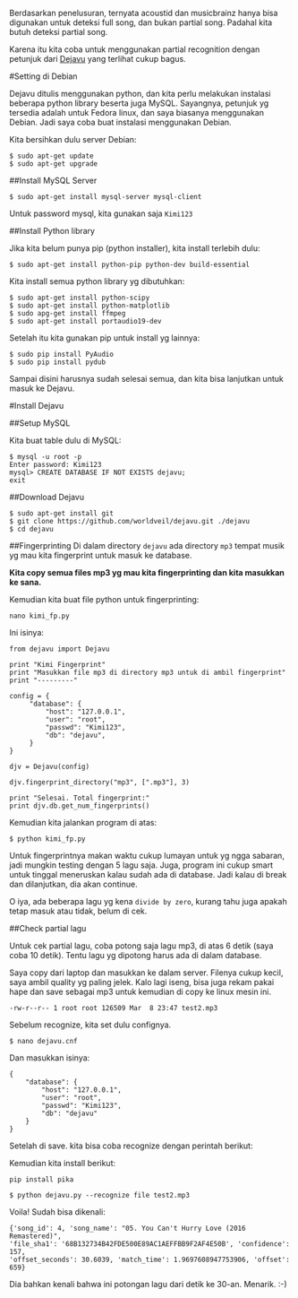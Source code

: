 Berdasarkan penelusuran, ternyata acoustid dan musicbrainz hanya bisa digunakan untuk deteksi full song, dan bukan partial song. Padahal kita butuh deteksi partial song.

Karena itu kita coba untuk menggunakan partial recognition dengan petunjuk dari [Dejavu](https://github.com/worldveil/dejavu) yang terlihat cukup bagus.

#Setting di Debian

Dejavu ditulis menggunakan python, dan kita perlu melakukan instalasi beberapa python library beserta juga MySQL. Sayangnya, petunjuk yg tersedia adalah untuk Fedora linux, dan saya biasanya menggunakan Debian. Jadi saya coba buat instalasi menggunakan Debian.

Kita bersihkan dulu server Debian:

```
$ sudo apt-get update
$ sudo apt-get upgrade
```

##Install MySQL Server

```
$ sudo apt-get install mysql-server mysql-client
```
Untuk password mysql, kita gunakan saja `Kimi123` 

##Install Python library

Jika kita belum punya pip (python installer), kita install terlebih dulu:
```
$ sudo apt-get install python-pip python-dev build-essential 
```
Kita install semua python library yg dibutuhkan:
```
$ sudo apt-get install python-scipy
$ sudo apt-get install python-matplotlib
$ sudo apg-get install ffmpeg
$ sudo apt-get install portaudio19-dev
```
Setelah itu kita gunakan pip untuk install yg lainnya:
```
$ sudo pip install PyAudio
$ sudo pip install pydub
```

Sampai disini harusnya sudah selesai semua, dan kita bisa lanjutkan untuk masuk ke Dejavu.

#Install Dejavu

##Setup MySQL

Kita buat table dulu di MySQL:
```
$ mysql -u root -p
Enter password: Kimi123
mysql> CREATE DATABASE IF NOT EXISTS dejavu;
exit
```

##Download Dejavu
```
$ sudo apt-get install git
$ git clone https://github.com/worldveil/dejavu.git ./dejavu
$ cd dejavu
```

##Fingerprinting
Di dalam directory `dejavu` ada directory `mp3` tempat musik yg mau kita fingerprint untuk masuk ke database. 

**Kita copy semua files mp3 yg mau kita fingerprinting dan kita masukkan ke sana.**

Kemudian kita buat file python untuk fingerprinting:

```
nano kimi_fp.py
```
Ini isinya:
```
from dejavu import Dejavu

print "Kimi Fingerprint"
print "Masukkan file mp3 di directory mp3 untuk di ambil fingerprint"
print "---------"

config = {
     "database": {
         "host": "127.0.0.1",
         "user": "root",
         "passwd": "Kimi123",
         "db": "dejavu",
     }
}

djv = Dejavu(config)

djv.fingerprint_directory("mp3", [".mp3"], 3)

print "Selesai. Total fingerprint:"
print djv.db.get_num_fingerprints()
```
Kemudian kita jalankan program di atas:
```
$ python kimi_fp.py
```
Untuk fingerprintnya makan waktu cukup lumayan untuk yg ngga sabaran, jadi mungkin testing dengan 5 lagu saja. Juga, program ini cukup smart untuk tinggal meneruskan kalau sudah ada di database. Jadi kalau di break dan dilanjutkan, dia akan continue.

O iya, ada beberapa lagu yg kena `divide by zero`, kurang tahu juga apakah tetap masuk atau tidak, belum di cek.

##Check partial lagu

Untuk cek partial lagu, coba potong saja lagu mp3, di atas 6 detik (saya coba 10 detik). Tentu lagu yg dipotong harus ada di dalam database.

Saya copy dari laptop dan masukkan ke dalam server. Filenya cukup kecil, saya ambil quality yg paling jelek. Kalo lagi iseng, bisa juga rekam pakai hape dan save sebagai mp3 untuk kemudian di copy ke linux mesin ini.
```
-rw-r--r-- 1 root root 126509 Mar  8 23:47 test2.mp3
```

Sebelum recognize, kita set dulu confignya.
```
$ nano dejavu.cnf
```
Dan masukkan isinya:
```
{
    "database": {
        "host": "127.0.0.1",
        "user": "root",
        "passwd": "Kimi123",
        "db": "dejavu"
    }
}
```

Setelah di save. kita bisa coba recognize dengan perintah berikut:

Kemudian kita install berikut:

`pip install pika`

```
$ python dejavu.py --recognize file test2.mp3
```
Voila! Sudah bisa dikenali:
```
{'song_id': 4, 'song_name': "05. You Can't Hurry Love (2016 Remastered)", 
'file_sha1': '68B132734B42FDE500E89AC1AEFFBB9F2AF4E50B', 'confidence': 157, 
'offset_seconds': 30.6039, 'match_time': 1.9697608947753906, 'offset': 659}
```

Dia bahkan kenali bahwa ini potongan lagu dari detik ke 30-an. Menarik. :-)
